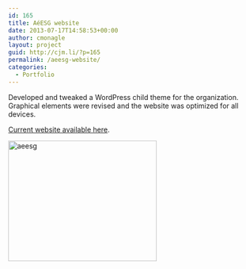 ```yaml
---
id: 165
title: AéESG website
date: 2013-07-17T14:58:53+00:00
author: cmonagle
layout: project
guid: http://cjm.li/?p=165
permalink: /aeesg-website/
categories:
  - Portfolio
---
```

Developed and tweaked a WordPress child theme for the organization. Graphical elements were revised and the website was optimized for all devices.

[Current website available here](http://aeesg.com).

[<img class="aligncenter size-medium wp-image-166" src="http://cjm.li/wp-content/uploads/2015/09/aeesg-300x243.jpg" alt="aeesg" width="300" height="243" srcset="http://gator2001.hostgator.com/~cmonagl/blog/wp-content/uploads/2015/09/aeesg-300x243.jpg 300w, http://gator2001.hostgator.com/~cmonagl/blog/wp-content/uploads/2015/09/aeesg.jpg 700w" sizes="(max-width: 300px) 100vw, 300px" />](http://cjm.li/wp-content/uploads/2015/09/aeesg.jpg)
